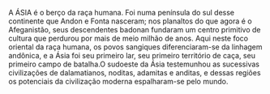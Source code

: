 ﻿A ÁSIA é o berço da raça humana. Foi numa península do sul desse continente que Andon e Fonta nasceram; nos planaltos do que agora é o Afeganistão, seus descendentes badonan fundaram um centro primitivo de cultura que perdurou por mais de meio milhão de anos. Aqui neste foco oriental da raça humana, os povos sangiques diferenciaram-se da linhagem andônica, e a Ásia foi seu primeiro lar, seu primeiro território de caça, seu primeiro campo de batalha.O sudoeste da Ásia testemunhou as sucessivas civilizações de dalamatianos, noditas, adamitas e anditas, e dessas regiões os potenciais da civilização moderna espalharam-se pelo mundo.